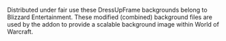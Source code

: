 Distributed under fair use these DressUpFrame backgrounds belong to Blizzard Entertainment.
These modified (combined) background files are used by the addon to provide a scalable background image within World of Warcraft.